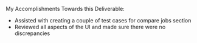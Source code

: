 My Accomplishments Towards this Deliverable:

* Assisted with creating a couple of test cases for compare jobs section
* Reviewed all aspects of the UI and made sure there were no discrepancies 
